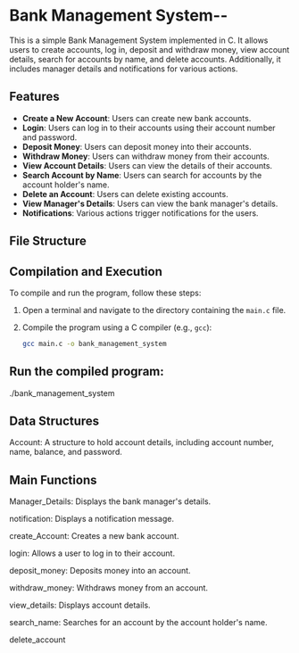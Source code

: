 # Bank Management System--

This is a simple Bank Management System implemented in C. It allows users to create accounts, log in, deposit and withdraw money, view account details, search for accounts by name, and delete accounts. Additionally, it includes manager details and notifications for various actions.

## Features

- **Create a New Account**: Users can create new bank accounts.
- **Login**: Users can log in to their accounts using their account number and password.
- **Deposit Money**: Users can deposit money into their accounts.
- **Withdraw Money**: Users can withdraw money from their accounts.
- **View Account Details**: Users can view the details of their accounts.
- **Search Account by Name**: Users can search for accounts by the account holder's name.
- **Delete an Account**: Users can delete existing accounts.
- **View Manager's Details**: Users can view the bank manager's details.
- **Notifications**: Various actions trigger notifications for the users.

## File Structure


## Compilation and Execution

To compile and run the program, follow these steps:

1. Open a terminal and navigate to the directory containing the `main.c` file.
2. Compile the program using a C compiler (e.g., `gcc`):

   ```bash
   gcc main.c -o bank_management_system
## Run the compiled program:
./bank_management_system

## Data Structures
Account: A structure to hold account details, including account number, name, balance, and password.

## Main Functions
Manager_Details: Displays the bank manager's details.

notification: Displays a notification message.

create_Account: Creates a new bank account.

login: Allows a user to log in to their account.

deposit_money: Deposits money into an account.

withdraw_money: Withdraws money from an account.

view_details: Displays account details.

search_name: Searches for an account by the account holder's name.

delete_account
